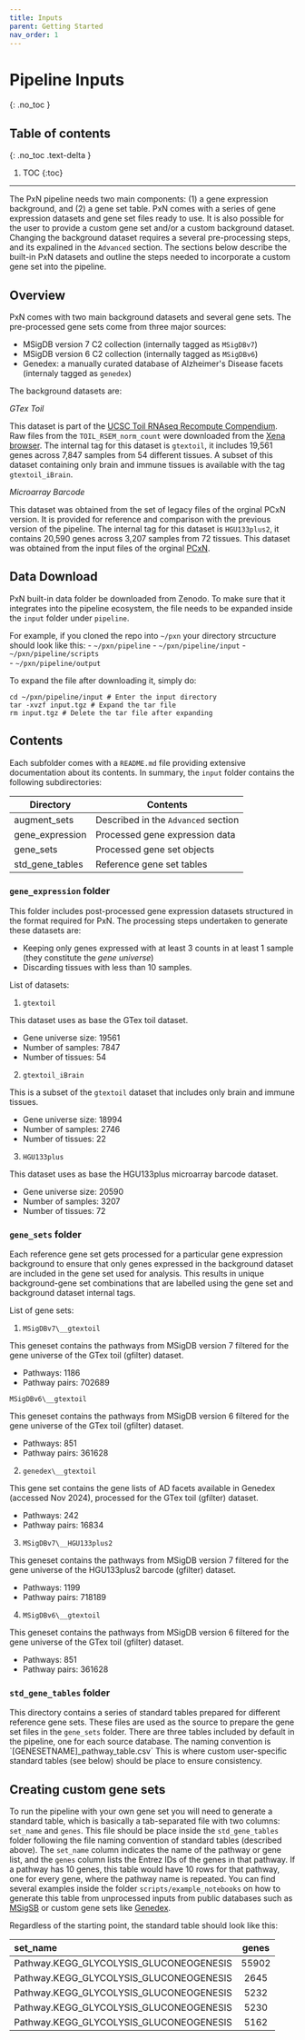 ```yaml
--- 
title: Inputs
parent: Getting Started
nav_order: 1
---
```


# Pipeline Inputs
{: .no_toc }

## Table of contents
{: .no_toc .text-delta }

1. TOC
{:toc}

---

The PxN pipeline needs two main components: (1) a gene expression background, and (2) a gene set table. PxN comes with a series of gene expression datasets and gene set files ready to use. It is also possible for the user to provide a custom gene set and/or a custom background dataset. Changing the background dataset requires a several pre-processing steps, and its expalined in the `Advanced` section. The sections below describe the built-in PxN datasets and outline the steps needed to incorporate a custom gene set into the pipeline. 

## Overview

PxN comes with two main background datasets and several gene sets. The pre-processed gene sets come from three major sources:

- MSigDB version 7 C2 collection (internally tagged as `MSigDBv7`)
- MSigDB version 6 C2 collection (internally tagged as `MSigDBv6`)
- Genedex: a manually curated database of Alzheimer\'s Disease facets (internaly tagged as `genedex`)

The background datasets are:

_GTex Toil_

This dataset is part of the [UCSC Toil RNAseq Recompute Compendium](https://xenabrowser.net/datapages/?host=https%3A%2F%2Ftoil.xenahubs.net). Raw files from the `TOIL_RSEM_norm_count` were downloaded from the [Xena browser](https://xenabrowser.net/datapages/?cohort=GTEX&removeHub=https%3A%2F%2Fxena.treehouse.gi.ucsc.edu%3A443). The internal tag for this dataset is `gtextoil`, it includes 19,561 genes across 7,847 samples from 54 different tissues. A subset of this dataset containing only brain and immune tissues is available with the tag `gtextoil_iBrain`.

_Microarray Barcode_

This dataset was obtained from the set of legacy files of the orginal PCxN version. It is provided for reference and comparison with the previous version of the pipeline. The internal tag for this dataset is `HGU133plus2`, it contains 20,590 genes across 3,207 samples from 72 tissues.  This dataset was obtained from the input files of the orginal [PCxN](https://pubmed.ncbi.nlm.nih.gov/29554099/). 

## Data Download 

PxN built-in data folder be downloaded from Zenodo. To make sure that it integrates into the pipeline ecosystem, the file needs to be expanded inside the `input` folder under `pipeline`.   

For example, if you cloned the repo into `~/pxn` your directory strcucture should look like this:
    - `~/pxn/pipeline`
    	- `~/pxn/pipeline/input`
    	- `~/pxn/pipeline/scripts`   
    	- `~/pxn/pipeline/output`   

To expand the file after downloading it, simply do:

```
cd ~/pxn/pipeline/input # Enter the input directory
tar -xvzf input.tgz # Expand the tar file
rm input.tgz # Delete the tar file after expanding
```

## Contents

Each subfolder comes with a `README.md` file providing extensive documentation about its contents. In summary, the `input` folder contains the following subdirectories:

| Directory   | Contents  |
|------------|----------|
| augment_sets | Described in the `Advanced` section |
| gene_expression | Processed gene expression data |
| gene_sets | Processed gene set objects |
| std_gene_tables | Reference gene set tables |
    
### `gene_expression` folder

This folder includes post-processed gene expression datasets structured in the format required for PxN. The processing steps undertaken to generate these datasets are:
- Keeping only genes expressed with at least 3 counts in at least 1 sample (they constitute the _gene universe_)
- Discarding tissues with less than 10 samples.

List of datasets:

1. `gtextoil`

This dataset uses as base the GTex toil dataset.

- Gene universe size: 19561
- Number of samples: 7847
- Number of tissues: 54

2. `gtextoil_iBrain`

This is a subset of the `gtextoil` dataset that includes only brain and immune tissues. 

- Gene universe size: 18994
- Number of samples: 2746
- Number of tissues: 22

3. `HGU133plus`

This dataset uses as base the HGU133plus microarray barcode dataset.

- Gene universe size: 20590
- Number of samples: 3207
- Number of tissues: 72

### `gene_sets` folder

Each reference gene set gets processed for a particular gene expression background to ensure that only genes expressed in the background dataset are included in the gene set used for analysis. This results in unique background-gene set combinations that are labelled using the gene set and background dataset internal tags. 

List of gene sets:

1. `MSigDBv7\__gtextoil`

This geneset contains the pathways from MSigDB version 7 filtered for the gene universe of the GTex toil (gfilter) dataset.
  - Pathways: 1186
  - Pathway pairs: 702689

`MSigDBv6\__gtextoil`

This geneset contains the pathways from MSigDB version 6 filtered for the gene universe of the GTex toil (gfilter) dataset.
  - Pathways: 851
  - Pathway pairs: 361628

2. `genedex\__gtextoil`

This gene set contains the gene lists of AD facets available in Genedex (accessed Nov 2024), processed for the GTex toil (gfilter) dataset.
  - Pathways: 242
  - Pathway pairs: 16834

3. `MSigDBv7\__HGU133plus2`

This geneset contains the pathways from MSigDB version 7 filtered for the gene universe of the HGU133plus2 barcode (gfilter) dataset.
  - Pathways: 1199
  - Pathway pairs: 718189

4. `MSigDBv6\__gtextoil`

This geneset contains the pathways from MSigDB version 6 filtered for the gene universe of the GTex toil (gfilter) dataset.
  - Pathways: 851
  - Pathway pairs: 361628

### `std_gene_tables` folder

This directory contains a series of standard tables prepared for different reference gene sets. These files are used as the source to prepare the gene set files in the `gene_sets` folder. There are three tables included by default in the pipeline, one for each source database. The naming convention is \`[GENESETNAME\]\_pathway\_table.csv` This is where custom user-specific standard tables (see below) should be place to ensure consistency.

## Creating custom gene sets

To run the pipeline with your own gene set you will need to generate a standard table, which is basically a tab-separated file with two columns: `set_name` and `genes`. This file should be place inside the `std_gene_tables` folder following the file naming convention of standard tables (described above). The `set_name` column indicates the name of the pathway or gene list, and the `genes` column lists the Entrez IDs of the genes in that pathway. If a pathway has 10 genes, this table would have 10 rows for that pathway, one for every gene, where the pathway name is repeated. You can find several examples inside the folder `scripts/example_notebooks` on how to generate this table from unprocessed inputs from public databases such as [MSigSB](https://github.com/hidelab/PDxN_2.0/blob/main/analysis/pipeline_pdxn_2.0/scripts/example_prep_notebooks/prep_geneset-MSigDB_v7.ipynb) or custom gene sets like [Genedex](https://github.com/hidelab/PDxN_2.0/blob/main/analysis/pipeline_pdxn_2.0/scripts/example_prep_notebooks/prep_geneset-Genedex_2024.ipynb). 

Regardless of the starting point, the standard table should look like this:

| set_name          | genes | 
| :---------------- | :------: | 
| Pathway.KEGG_GLYCOLYSIS_GLUCONEOGENESIS        |   55902   | 
| Pathway.KEGG_GLYCOLYSIS_GLUCONEOGENESIS           |   2645   | 
| Pathway.KEGG_GLYCOLYSIS_GLUCONEOGENESIS    |  5232   | 
| Pathway.KEGG_GLYCOLYSIS_GLUCONEOGENESIS |  5230   | 
| Pathway.KEGG_GLYCOLYSIS_GLUCONEOGENESIS        |   5162   | 
